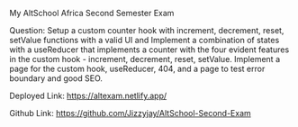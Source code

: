 My AltSchool Africa Second Semester Exam

Question: Setup a custom counter hook with increment, decrement, reset, setValue functions with a valid UI and Implement a combination of states with a useReducer that implements a counter with the four evident features in the custom hook - increment, decrement, reset, setValue. Implement a page for the custom hook, useReducer, 404, and a page to test error boundary and good SEO.

Deployed Link: https://altexam.netlify.app/

Github Link: https://github.com/Jizzyjay/AltSchool-Second-Exam
